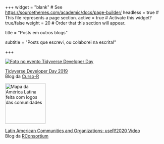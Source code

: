 +++
widget = "blank"  # See https://sourcethemes.com/academic/docs/page-builder/
headless = true  # This file represents a page section.
active = true  # Activate this widget? true/false
weight = 20  # Order that this section will appear.

title = "Posts em outros blogs"

subtitle = "Posts que escrevi, ou colaborei na escrita!"


+++



<div class="card-group">

  <div class="card bg-light">
    <div class="card-body text-center">
      <p class="card-text">
      
<a href="https://www.curso-r.com/blog/2019-08-12-tidydevday/">
  <img src="img/tidydevday.jpg" class="card-img-top" alt="Foto no evento Tidyverse Developer Day">
  
Tidyverse Developer Day 2019</a> <br> Blog da <a href="https://www.curso-r.com/blog/">Curso-R</a>
      
      
      
  </p>
</div>
  </div>
  
  <div class="card bg-light">
    <div class="card-body text-center">
      <p class="card-text">
      
      
  <a href="https://www.r-consortium.org/blog/2020/07/07/latin-american-communities-and-organizations-at-user2020">
  <img src="img/rlatam.png" class="card-img-top" height="130" alt="Mapa da América Latina feita com logos das comunidades">
  
Latin American Communities and Organizations: useR!2020 Video</a> <br> Blog da <a href="https://www.r-consortium.org/">RConsortium</a></p>


  </p>
  </div>
  </div>

  
</div>